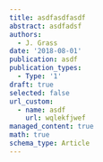 ```yaml
---
title: asdfasdfasdf
abstract: asdfadsf
authors:
  - J. Grass
date: '2018-08-01'
publication: asdf
publication_types:
  - Type: '1'
draft: true
selected: false
url_custom:
  - name: asdf
    url: wqlekfjwef
managed_content: true
math: true
schema_type: Article
---
```



